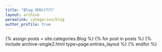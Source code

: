 ```yaml
---
title: "Blog 채워나가기"
layout: archive
permalink: categories/blog
author_profile: true
---
```



{% assign posts = site.categories.Blog %}
{% for post in posts %} {% include archive-single2.html type=page.entries_layout %} {% endfor %}
